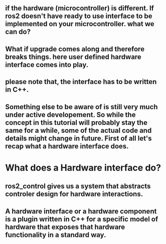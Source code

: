 ## if the hardware (microcontroller) is different. If ros2 doesn't have ready to use interface to be implemented on your microcontroller. what we can do? 
## What if upgrade comes along and therefore breaks things. here user defined hardware interface comes into play.
## 
## please note that, the interface has to be written in C++. 
## Something else to be aware of is still very much under active developement. So while the concept in this tutorial will probably stay the same for a while, some of the actual code and details might change in future. First of all let's recap what a hardware interface does. 

# What does a Hardware interface do?
## ros2_control gives us a system that abstracts controler design for hardware interactions. 
## A hardware interface or a hardware component is a plugin written in C++ for a specific model of hardware that exposes that hardware functionality in a standard way. 
